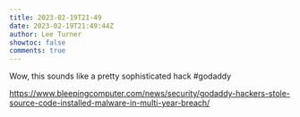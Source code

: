 ```yaml
---
title: 2023-02-19T21-49
date: 2023-02-19T21:49:44Z
author: Lee Turner
showtoc: false
comments: true
---
```


Wow, this sounds like a pretty sophisticated hack #godaddy 

https://www.bleepingcomputer.com/news/security/godaddy-hackers-stole-source-code-installed-malware-in-multi-year-breach/

